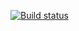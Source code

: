 [![Build status](https://ci.appveyor.com/api/projects/status/r1vyapbe4ubg4xen?svg=true)](https://ci.appveyor.com/project/DimaVasyutin/pageobject) 
